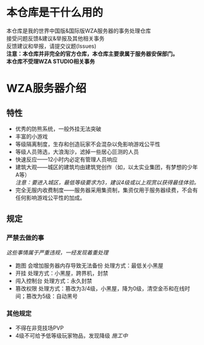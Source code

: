 # 本仓库是干什么用的
本仓库是我的世界中国版&amp;国际版WZA服务器的事务处理仓库  
接受问题反馈&建议&举报及其他相关事务  
反馈建议和举报，请提交议题(Issues)  
**注意：本仓库并非完全的官方仓库，本仓库主要隶属于服务器安保部门。**  
**本仓库不受理WZA STUDIO相关事务**
# WZA服务器介绍  
## 特性
- 优秀的防熊系统，一般外挂无法突破
- 丰富的小游戏
- 等级隔离制度，生存和创造玩家不会混杂以免影响游戏公平性
- 等级人员筛选，大浪淘沙，滤掉一些居心叵测的人员
- 快速反应——12小时内必定有管理人员响应
- 建筑大观——城区的建筑均由建筑党创作（如，以太实业集团，有梦想的少年A等）  
*注意：要进入城区，最低等级要求为3，建议4级或以上观赏以获得最佳体验。*
- 完全无服内收费制度——服务器采用集资制，集资仅用于服务器续费，不会有任何影响游戏公平性的加成。
## 规定
### 严禁去做的事
*这些事情属于严重违规，一经发现着重处理*
- 跑图 会增加服务器内存导致无法备份 处理方式：最低关小黑屋
- 开挂 处理方式：小黑屋，跨界机，封禁
- 闯入控制台 处理方式：永久封禁
- 篡改权限 处理方式：篡改为3/4级，小黑屋，降为0级，清空金币和在线时间；篡改为5级：自动黑号
### 其他规定
- 不得在非竞技场PVP
- 4级不可给予低等级玩家物品，发现降级
*施工中*
